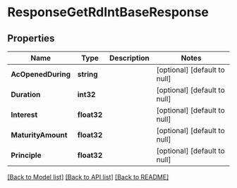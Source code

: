 # ResponseGetRdIntBaseResponse

## Properties
Name | Type | Description | Notes
------------ | ------------- | ------------- | -------------
**AcOpenedDuring** | **string** |  | [optional] [default to null]
**Duration** | **int32** |  | [optional] [default to null]
**Interest** | **float32** |  | [optional] [default to null]
**MaturityAmount** | **float32** |  | [optional] [default to null]
**Principle** | **float32** |  | [optional] [default to null]

[[Back to Model list]](../README.md#documentation-for-models) [[Back to API list]](../README.md#documentation-for-api-endpoints) [[Back to README]](../README.md)


